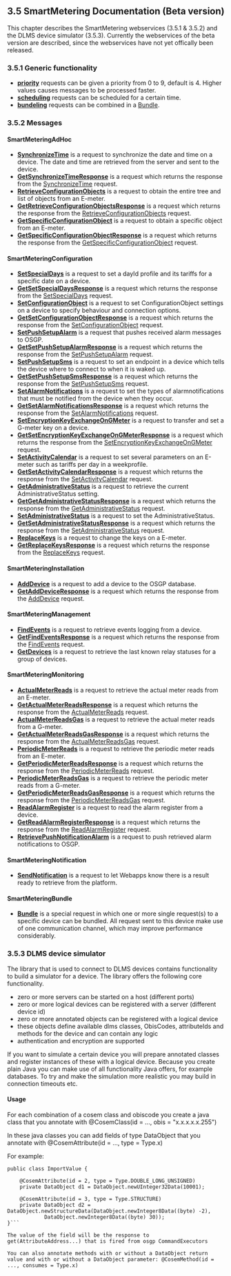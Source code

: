 ## 3.5 SmartMetering Documentation (Beta version)

This chapter describes the SmartMetering webservices (3.5.1 & 3.5.2) and the DLMS device simulator (3.5.3). Currently the webservices of the beta version are described, since the webservices have not yet offically been released.

### 3.5.1 Generic functionality

- **[priority](./smartmetering/priority.md)** requests can be given a priority from 0 to 9, default is 4. Higher values causes messages to be processed faster.
- **[scheduling](./smartmetering/scheduling.md)** requests can be scheduled for a certain time.
- **[bundeling](./smartmetering/bundeling.md)** requests can be combined in a [Bundle](./smartmetering/Bundle.md).


### 3.5.2 Messages

#### SmartMeteringAdHoc
- **[SynchronizeTime](./smartmetering/SynchronizeTime.md)** is a request to synchronize the date and time on a device. The date and time are retrieved from the server and sent to the device.
- **[GetSynchronizeTimeResponse](./smartmetering/GetSynchronizeTimeResponse.md)** is a request which returns the response from the [SynchronizeTime](./smartmetering/SynchronizeTime.md) request.
- **[RetrieveConfigurationObjects](./smartmetering/RetrieveConfigurationObjects.md)** is a request to obtain the entire tree and list of objects from an E-meter. 
- **[GetRetrieveConfigurationObjectsResponse](./smartmetering/GetRetrieveConfigurationObjectsResponse.md)** is a request which returns the response from the [RetrieveConfigurationObjects](./smartmetering/RetrieveConfigurationObjects.md) request.
- **[GetSpecificConfigurationObject](./smartmetering/GetSpecificConfigurationObject.md)** is a request to obtain a specific object from an E-meter. 
- **[GetSpecificConfigurationObjectResponse](./smartmetering/GetSpecificConfigurationObjectResponse.md)** is a request which returns the response from the [GetSpecificConfigurationObject](./smartmetering/GetSpecificConfigurationObject.md) request.

#### SmartMeteringConfiguration
- **[SetSpecialDays](./smartmetering/SetSpecialDays.md)** is a request to set a dayId profile and its tariffs for a specific date on a device.
- **[GetSetSpecialDaysResponse](./smartmetering/GetSetSpecialDaysResponse.md)** is a request which returns the response from the [SetSpecialDays](./smartmetering/SetSpecialDays.md) request.
- **[SetConfigurationObject](./smartmetering/SetConfigurationObject.md)** is a request to set ConfigurationObject settings on a device to specify behaviour and connection options. 
- **[GetSetConfigurationObjectResponse](./smartmetering/GetSetConfigurationObjectResponse.md)** is a request which returns the response from the [SetConfigurationObject](./smartmetering/SetConfigurationObject.md) request.
- **[SetPushSetupAlarm](./smartmetering/SetPushSetupAlarm.md)** is a request that pushes received alarm messages to OSGP.
- **[GetSetPushSetupAlarmResponse](./smartmetering/GetSetPushSetupAlarmResponse.md)** is a request which returns the response from the [SetPushSetupAlarm](./smartmetering/SetPushSetupAlarm.md) request.
- **[SetPushSetupSms](./smartmetering/SetPushSetupSms.md)** is a request to set an endpoint in a device which tells the device where to connect to when it is waked up.
- **[GetSetPushSetupSmsResponse](./smartmetering/GetSetPushSetupSmsResponse.md)** is a request which returns the response from the [SetPushSetupSms](./smartmetering/SetPushSetupSms.md) request.
- **[SetAlarmNotifications](./smartmetering/SetAlarmNotifications.md)** is a request to set the types of alarmnotifications that must be notified from the device when they occur.
- **[GetSetAlarmNotificationsResponse](./smartmetering/GetSetAlarmNotificationsResponse.md)** is a request which returns the response from the [SetAlarmNotifications](./smartmetering/SetAlarmNotifications.md) request.
- **[SetEncryptionKeyExchangeOnGMeter](./smartmetering/SetEncryptionKeyExchangeOnGMeter.md)** is a request to transfer and set a G-meter key on a device.
- **[GetSetEncryptionKeyExchangeOnGMeterResponse](./smartmetering/GetSetEncryptionKeyExchangeOnGMeterResponse.md)** is a request which returns the response from the [SetEncryptionKeyExchangeOnGMeter](./smartmetering/SetEncryptionKeyExchangeOnGMeter.md) request.
- **[SetActivityCalendar](./smartmetering/SetActivityCalendar.md)** is a request to set several parameters on an E-meter such as tariffs per day in a weekprofile.
- **[GetSetActivityCalendarResponse](./smartmetering/GetSetActivityCalendarResponse.md)** is a request which returns the response from the [SetActivityCalendar](./smartmetering/SetActivityCalendar.md) request.
- **[GetAdministrativeStatus](./smartmetering/GetAdministrativeStatus.md)** is a request to retrieve the current AdministrativeStatus setting.
- **[GetGetAdministrativeStatusResponse](./smartmetering/GetGetAdministrativeStatusResponse.md)** is a request which returns the response from the [GetAdministrativeStatus](./smartmetering/GetAdministrativeStatus.md) request.
- **[SetAdministrativeStatus](./smartmetering/SetAdministrativeStatus.md)** is a request to set the AdministrativeStatus.
- **[GetSetAdministrativeStatusResponse](./smartmetering/GetSetAdministrativeStatusResponse.md)** is a request which returns the response from the [SetAdministrativeStatus](./smartmetering/SetAdministrativeStatus.md) request.
- **[ReplaceKeys](./smartmetering/ReplaceKeys.md)** is a request to change the keys on a E-meter.
- **[GetReplaceKeysResponse](./smartmetering/GetReplaceKeysResponse.md)** is a request which returns the response from the [ReplaceKeys](./smartmetering/ReplaceKeys.md) request.

#### SmartMeteringInstallation
- **[AddDevice](./smartmetering/AddDevice.md)** is a request to add a device to the OSGP database.
- **[GetAddDeviceResponse](./smartmetering/GetAddDeviceResponse.md)** is a request which returns the response from the [AddDevice](./smartmetering/AddDevice.md) request.

#### SmartMeteringManagement
- **[FindEvents](./smartmetering/FindEvents.md)** is a request to retrieve events logging from a device.
- **[GetFindEventsResponse](./smartmetering/GetFindEventsResponse.md)** is a request which returns the response from the [FindEvents](./smartmetering/FindEvents.md) request.
- **[GetDevices](./smartmetering/GetDevices.md)** is a request to retrieve the last known relay statuses for a group of devices.

#### SmartMeteringMonitoring
- **[ActualMeterReads](./smartmetering/ActualMeterReads.md)** is a request to retrieve the actual meter reads from an E-meter.
- **[GetActualMeterReadsResponse](./smartmetering/GetActualMeterReadsResponse.md)** is a request which returns the response from the [ActualMeterReads](./smartmetering/ActualMeterReads.md) request.
- **[ActualMeterReadsGas](./smartmetering/ActualMeterReadsGas.md)** is a request to retrieve the actual meter reads from a G-meter.
- **[GetActualMeterReadsGasResponse](./smartmetering/GetActualMeterReadsGasResponse.md)** is a request which returns the response from the [ActualMeterReadsGas](./smartmetering/ActualMeterReadsGas.md) request.
- **[PeriodicMeterReads](./smartmetering/PeriodicMeterReads.md)** is a request to retrieve the periodic meter reads from an E-meter.
- **[GetPeriodicMeterReadsResponse](./smartmetering/GetPeriodicMeterReadsResponse.md)** is a request which returns the response from the [PeriodicMeterReads](./smartmetering/PeriodicMeterReads.md) request.
- **[PeriodicMeterReadsGas](./smartmetering/PeriodicMeterReadsGas.md)** is a request to retrieve the periodic meter reads from a G-meter.
- **[GetPeriodicMeterReadsGasResponse](./smartmetering/GetPeriodicMeterReadsGasResponse.md)** is a request which returns the response from the [PeriodicMeterReadsGas](./smartmetering/PeriodicMeterReadsGas.md) request.
- **[ReadAlarmRegister](./smartmetering/ReadAlarmRegister.md)** is a request to read the alarm register from a device.
- **[GetReadAlarmRegisterResponse](./smartmetering/GetReadAlarmRegisterResponse.md)** is a request which returns the response from the [ReadAlarmRegister](./smartmetering/ReadAlarmRegister.md) request.
- **[RetrievePushNotificationAlarm](./smartmetering/RetrievePushNotificationAlarm.md)** is a request to push retrieved alarm notifications to OSGP.

#### SmartMeteringNotification
- **[SendNotification](./smartmetering/SendNotification.md)** is a request to let Webapps know there is a result ready to retrieve from the platform.

#### SmartMeteringBundle
- **[Bundle](./smartmetering/Bundle.md)**  is a special request in which one or more single request(s) to a specific device can be bundled. 
  All request sent to this device make use of one communication channel, which may improve performance considerably.

### 3.5.3 DLMS device simulator

The library that is used to connect to DLMS devices contains functionality to build a simulator for a device. The library offers the following core functionality.

- zero or more servers can be started on a host (different ports)
- zero or more logical devices can be registered with a server (different device id)
- zero or more annotated objects can be registered with a logical device
- these objects define available dlms classes, ObisCodes, attributeIds and methods for the device and can contain any logic
- authentication and encryption are supported

If you want to simulate a certain device you will prepare annotated classes and register instances of these with a logical device. Because you create plain Java you can make use of all functionality Java
offers, for example databases. To try and make the simulation more realistic you may build in connection timeouts etc.

#### Usage

For each combination of a cosem class and obiscode you create a java class that you annotate with @CosemClass(id = ..., obis = "x.x.x.x.x.255")

In these java classes you can add fields of type DataObject that you annotate with @CosemAttribute(id = ..., type = Type.x)

For example:

```@CosemClass(id = 3, obis = "1.0.1.8.0.255")
public class ImportValue {

    @CosemAttribute(id = 2, type = Type.DOUBLE_LONG_UNSIGNED)
    private DataObject d1 = DataObject.newUInteger32Data(10001);

    @CosemAttribute(id = 3, type = Type.STRUCTURE)
    private DataObject d2 = DataObject.newStructureData(DataObject.newInteger8Data((byte) -2),
            DataObject.newInteger8Data((byte) 30));
}```

The value of the field will be the response to get(AttributeAddress...) that is fired from osgp CommandExecutors

You can also annotate methods with or without a DataObject return value and with or without a DataObject parameter: @CosemMethod(id = ..., consumes = Type.x)

